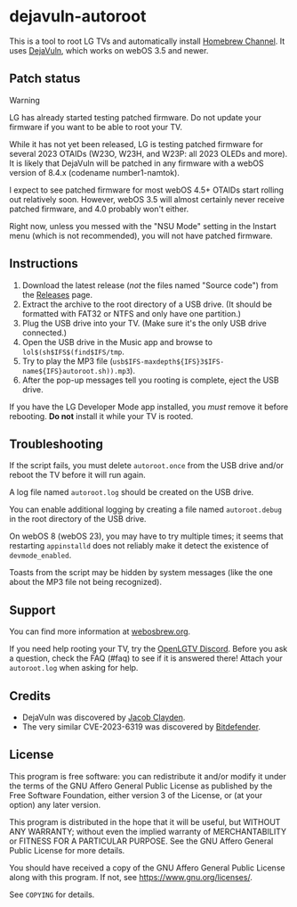 # dejavuln-autoroot

This is a tool to root LG TVs and automatically install
[Homebrew Channel](https://github.com/webosbrew/webos-homebrew-channel).
It uses [DejaVuln](https://twitter.com/jcxdev/status/1781668313958945132),
which works on webOS 3.5 and newer.

## Patch status

> [!WARNING]
> LG has already started testing patched firmware. Do not update your
> firmware if you want to be able to root your TV.

While it has not yet been released, LG is testing patched firmware for several
2023 OTAIDs (W23O, W23H, and W23P: all 2023 OLEDs and more). It is likely that
DejaVuln will be patched in any firmware with a webOS version of 8.4.x
(codename number1-namtok).

I expect to see patched firmware for most webOS 4.5+ OTAIDs start rolling out
relatively soon. However, webOS 3.5 will almost certainly never receive
patched firmware, and 4.0 probably won't either.

Right now, unless you messed with the "NSU Mode" setting in the Instart menu
(which is not recommended), you will not have patched firmware.

## Instructions

1. Download the latest release (*not* the files named "Source code") from the
   [Releases](https://github.com/throwaway96/dejavuln-autoroot/releases)
   page.
2. Extract the archive to the root directory of a USB drive. (It should be
   formatted with FAT32 or NTFS and only have one partition.)
3. Plug the USB drive into your TV. (Make sure it's the only USB drive
   connected.)
4. Open the USB drive in the Music app and browse to
   `lol$(sh$IFS$(find$IFS/tmp`.
5. Try to play the MP3 file
   (`usb$IFS-maxdepth${IFS}3$IFS-name${IFS}autoroot.sh)).mp3`).
6. After the pop-up messages tell you rooting is complete, eject the USB
   drive.

If you have the LG Developer Mode app installed, you *must* remove it before
rebooting. **Do not** install it while your TV is rooted.

## Troubleshooting

If the script fails, you must delete `autoroot.once` from the USB drive and/or
reboot the TV before it will run again.

A log file named `autoroot.log` should be created on the USB drive.

You can enable additional logging by creating a file named `autoroot.debug` in
the root directory of the USB drive.

On webOS 8 (webOS 23), you may have to try multiple times; it seems that
restarting `appinstalld` does not reliably make it detect the existence of
`devmode_enabled`.

Toasts from the script may be hidden by system messages (like the one about
the MP3 file not being recognized).

## Support

You can find more information at [webosbrew.org](https://www.webosbrew.org/).

If you need help rooting your TV, try the
[OpenLGTV Discord](https://discord.gg/hXMHAgJC5R). Before you ask a question,
check the FAQ (#faq) to see if it is answered there! Attach your `autoroot.log`
when asking for help.

## Credits

* DejaVuln was discovered by [Jacob Clayden](https://jacobcx.dev/).
* The very similar CVE-2023-6319 was discovered by
  [Bitdefender](https://www.bitdefender.com/blog/labs/vulnerabilities-identified-in-lg-webos/).

## License

This program is free software: you can redistribute it and/or modify it under
the terms of the GNU Affero General Public License as published by the Free
Software Foundation, either version 3 of the License, or (at your option) any
later version.

This program is distributed in the hope that it will be useful, but WITHOUT ANY
WARRANTY; without even the implied warranty of MERCHANTABILITY or FITNESS FOR A
PARTICULAR PURPOSE. See the GNU Affero General Public License for more details.

You should have received a copy of the GNU Affero General Public License along
with this program. If not, see <https://www.gnu.org/licenses/>.

See `COPYING` for details.
